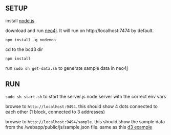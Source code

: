 SETUP
------------

install [node.js](http://nodejs.org)

download and run [neo4j](http://neo4j.org). It will run on http://localhost:7474 by default. 

`npm install -g nodemon`

cd to the bcd3 dir

`npm install`

run `sudo sh get-data.sh` to generate sample data in neo4j


RUN
---

`sudo sh start.sh` to start the server.js node server with the correct env vars

browse to `http://localhost:9494`. this should show 4 dots connected to each other (1 block, connected to 3 addresses)

browse to `http://localhost:9494/sample`. this should show the sample data from the /webapp/public/js/sample.json file. same as this [d3 example](http://bl.ocks.org/mbostock/4062045)


